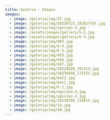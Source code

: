 ```yaml
---
title: Galeria - Główna
images:
  - image: /galeria/img/37.jpg
  - image: /galeria/img/20230723_181827(0).jpg
  - image: /galeria/img/ognisko-2.jpg
  - image: /assets/images/gallery/k-2.jpg
  - image: /assets/images/gallery/k-3.jpg
  - image: /galeria/img/003.jpg
  - image: /galeria/img/k-4.jpg
  - image: /galeria/img/k-5.jpg
  - image: /galeria/img/455.jpg
  - image: /galeria/img/456.jpg
  - image: /galeria/img/457.jpg
  - image: /galeria/img/20210620_191313.jpg
  - image: /galeria/img/20230608_172151.jpg
  - image: /galeria/img/mot2.jpg
  - image: /galeria/img/mot1.jpg
  - image: /galeria/img/k-1.jpg
  - image: /galeria/img/ognisko-4.jpg
  - image: /galeria/img/ognisko-3.jpg
  - image: /galeria/img/20230708_114815.jpg
  - image: /galeria/img/14.jpg
  - image: /galeria/img/49.jpg
---
```

